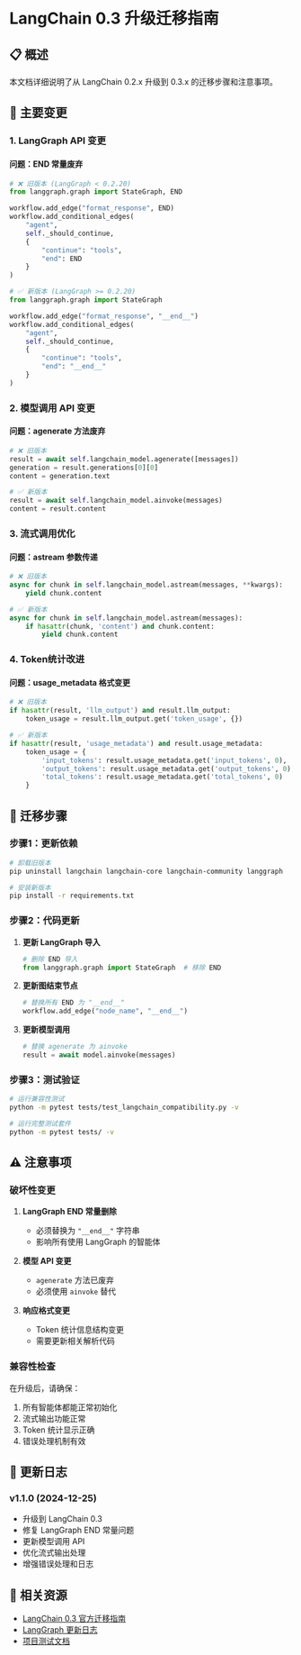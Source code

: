 # LangChain 0.3 升级迁移指南

## 📋 概述

本文档详细说明了从 LangChain 0.2.x 升级到 0.3.x 的迁移步骤和注意事项。

## 🔄 主要变更

### 1. LangGraph API 变更

#### 问题：END 常量废弃
```python
# ❌ 旧版本 (LangGraph < 0.2.20)
from langgraph.graph import StateGraph, END

workflow.add_edge("format_response", END)
workflow.add_conditional_edges(
    "agent",
    self._should_continue,
    {
        "continue": "tools",
        "end": END
    }
)
```

```python
# ✅ 新版本 (LangGraph >= 0.2.20)
from langgraph.graph import StateGraph

workflow.add_edge("format_response", "__end__")
workflow.add_conditional_edges(
    "agent",
    self._should_continue,
    {
        "continue": "tools",
        "end": "__end__"
    }
)
```

### 2. 模型调用 API 变更

#### 问题：agenerate 方法废弃
```python
# ❌ 旧版本
result = await self.langchain_model.agenerate([messages])
generation = result.generations[0][0]
content = generation.text
```

```python
# ✅ 新版本
result = await self.langchain_model.ainvoke(messages)
content = result.content
```

### 3. 流式调用优化

#### 问题：astream 参数传递
```python
# ❌ 旧版本
async for chunk in self.langchain_model.astream(messages, **kwargs):
    yield chunk.content
```

```python
# ✅ 新版本
async for chunk in self.langchain_model.astream(messages):
    if hasattr(chunk, 'content') and chunk.content:
        yield chunk.content
```

### 4. Token统计改进

#### 问题：usage_metadata 格式变更
```python
# ❌ 旧版本
if hasattr(result, 'llm_output') and result.llm_output:
    token_usage = result.llm_output.get('token_usage', {})
```

```python
# ✅ 新版本
if hasattr(result, 'usage_metadata') and result.usage_metadata:
    token_usage = {
        'input_tokens': result.usage_metadata.get('input_tokens', 0),
        'output_tokens': result.usage_metadata.get('output_tokens', 0),
        'total_tokens': result.usage_metadata.get('total_tokens', 0)
    }
```

## 🔧 迁移步骤

### 步骤1：更新依赖

```bash
# 卸载旧版本
pip uninstall langchain langchain-core langchain-community langgraph

# 安装新版本
pip install -r requirements.txt
```

### 步骤2：代码更新

1. **更新 LangGraph 导入**
   ```python
   # 删除 END 导入
   from langgraph.graph import StateGraph  # 移除 END
   ```

2. **更新图结束节点**
   ```python
   # 替换所有 END 为 "__end__"
   workflow.add_edge("node_name", "__end__")
   ```

3. **更新模型调用**
   ```python
   # 替换 agenerate 为 ainvoke
   result = await model.ainvoke(messages)
   ```

### 步骤3：测试验证

```bash
# 运行兼容性测试
python -m pytest tests/test_langchain_compatibility.py -v

# 运行完整测试套件
python -m pytest tests/ -v
```

## ⚠️ 注意事项

### 破坏性变更

1. **LangGraph END 常量删除**
   - 必须替换为 `"__end__"` 字符串
   - 影响所有使用 LangGraph 的智能体

2. **模型 API 变更**
   - `agenerate` 方法已废弃
   - 必须使用 `ainvoke` 替代

3. **响应格式变更**
   - Token 统计信息结构变更
   - 需要更新相关解析代码

### 兼容性检查

在升级后，请确保：

1. 所有智能体都能正常初始化
2. 流式输出功能正常
3. Token 统计显示正确
4. 错误处理机制有效

## 📝 更新日志

### v1.1.0 (2024-12-25)
- 升级到 LangChain 0.3
- 修复 LangGraph END 常量问题
- 更新模型调用 API
- 优化流式输出处理
- 增强错误处理和日志

## 🔗 相关资源

- [LangChain 0.3 官方迁移指南](https://python.langchain.com/docs/versions/migrating_chains/)
- [LangGraph 更新日志](https://github.com/langchain-ai/langgraph/releases)
- [项目测试文档](tests/README.md)